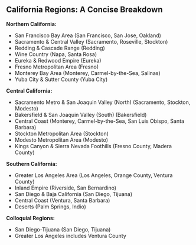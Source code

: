 ## California Regions: A Concise Breakdown

**Northern California:**

- San Francisco Bay Area (San Francisco, San Jose, Oakland)
- Sacramento & Central Valley (Sacramento, Roseville, Stockton)
- Redding & Cascade Range (Redding)
- Wine Country (Napa, Santa Rosa)
- Eureka & Redwood Empire (Eureka)
- Fresno Metropolitan Area (Fresno)
- Monterey Bay Area (Monterey, Carmel-by-the-Sea, Salinas)
- Yuba City & Sutter County (Yuba City)

**Central California:**

- Sacramento Metro & San Joaquin Valley (North) (Sacramento, Stockton, Modesto)
- Bakersfield & San Joaquin Valley (South) (Bakersfield)
- Central Coast (Monterey, Carmel-by-the-Sea, San Luis Obispo, Santa Barbara)
- Stockton Metropolitan Area (Stockton)
- Modesto Metropolitan Area (Modesto)
- Kings Canyon & Sierra Nevada Foothills (Fresno County, Madera County)

**Southern California:**

- Greater Los Angeles Area (Los Angeles, Orange County, Ventura County)
- Inland Empire (Riverside, San Bernardino)
- San Diego & Baja California (San Diego, Tijuana)
- Central Coast (Ventura, Santa Barbara)
- Deserts (Palm Springs, Indio)

**Colloquial Regions:**

- San Diego-Tijuana (San Diego, Tijuana)
- Greater Los Angeles includes Ventura County
